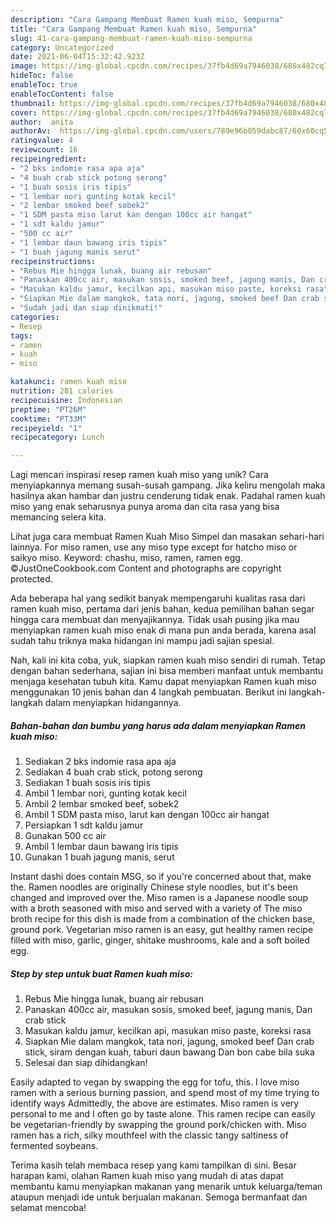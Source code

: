 ```yaml
---
description: "Cara Gampang Membuat Ramen kuah miso, Sempurna"
title: "Cara Gampang Membuat Ramen kuah miso, Sempurna"
slug: 41-cara-gampang-membuat-ramen-kuah-miso-sempurna
category: Uncategorized
date: 2021-06-04T15:32:42.923Z
image: https://img-global.cpcdn.com/recipes/37fb4d69a7946038/680x482cq70/ramen-kuah-miso-foto-resep-utama.jpg
hideToc: false
enableToc: true
enableTocContent: false
thumbnail: https://img-global.cpcdn.com/recipes/37fb4d69a7946038/680x482cq70/ramen-kuah-miso-foto-resep-utama.jpg
cover: https://img-global.cpcdn.com/recipes/37fb4d69a7946038/680x482cq70/ramen-kuah-miso-foto-resep-utama.jpg
author:  anita
authorAv:  https://img-global.cpcdn.com/users/789e96b059dabc87/60x60cq50/avatar.jpg
ratingvalue: 4
reviewcount: 16
recipeingredient:
- "2 bks indomie rasa apa aja"
- "4 buah crab stick potong serong"
- "1 buah sosis iris tipis"
- "1 lembar nori gunting kotak kecil"
- "2 lembar smoked beef sobek2"
- "1 SDM pasta miso larut kan dengan 100cc air hangat"
- "1 sdt kaldu jamur"
- "500 cc air"
- "1 lembar daun bawang iris tipis"
- "1 buah jagung manis serut"
recipeinstructions:
- "Rebus Mie hingga lunak, buang air rebusan"
- "Panaskan 400cc air, masukan sosis, smoked beef, jagung manis, Dan crab stick"
- "Masukan kaldu jamur, kecilkan api, masukan miso paste, koreksi rasa"
- "Siapkan Mie dalam mangkok, tata nori, jagung, smoked beef Dan crab stick, siram dengan kuah, taburi daun bawang Dan bon cabe bila suka"
- "Sudah jadi dan siap dinikmati!"
categories:
- Resep
tags:
- ramen
- kuah
- miso

katakunci: ramen kuah miso 
nutrition: 281 calories
recipecuisine: Indonesian
preptime: "PT26M"
cooktime: "PT33M"
recipeyield: "1"
recipecategory: Lunch

---
```



Lagi mencari inspirasi resep ramen kuah miso yang unik? Cara menyiapkannya memang susah-susah gampang. Jika keliru mengolah maka hasilnya akan hambar dan justru cenderung tidak enak. Padahal ramen kuah miso yang enak seharusnya punya aroma dan cita rasa yang bisa memancing selera kita.


Lihat juga cara membuat Ramen Kuah Miso Simpel dan masakan sehari-hari lainnya. For miso ramen, use any miso type except for hatcho miso or saikyo miso. Keyword: chashu, miso, ramen, ramen egg. ©JustOneCookbook.com Content and photographs are copyright protected.

Ada beberapa hal yang sedikit banyak mempengaruhi kualitas rasa dari ramen kuah miso, pertama dari jenis bahan, kedua pemilihan bahan segar hingga cara membuat dan menyajikannya. Tidak usah pusing jika mau menyiapkan ramen kuah miso enak di mana pun anda berada, karena asal sudah tahu triknya maka hidangan ini mampu jadi sajian spesial.


Nah, kali ini kita coba, yuk, siapkan ramen kuah miso sendiri di rumah. Tetap dengan bahan sederhana, sajian ini bisa memberi manfaat untuk membantu menjaga kesehatan tubuh kita. Kamu dapat menyiapkan Ramen kuah miso menggunakan 10 jenis bahan dan 4 langkah pembuatan. Berikut ini langkah-langkah dalam menyiapkan hidangannya.

<!--inarticleads1-->

##### Bahan-bahan dan bumbu yang harus ada dalam menyiapkan Ramen kuah miso:

1. Sediakan 2 bks indomie rasa apa aja
1. Sediakan 4 buah crab stick, potong serong
1. Sediakan 1 buah sosis iris tipis
1. Ambil 1 lembar nori, gunting kotak kecil
1. Ambil 2 lembar smoked beef, sobek2
1. Ambil 1 SDM pasta miso, larut kan dengan 100cc air hangat
1. Persiapkan 1 sdt kaldu jamur
1. Gunakan 500 cc air
1. Ambil 1 lembar daun bawang iris tipis
1. Gunakan 1 buah jagung manis, serut


Instant dashi does contain MSG, so if you&#39;re concerned about that, make the. Ramen noodles are originally Chinese style noodles, but it&#39;s been changed and improved over the. Miso ramen is a Japanese noodle soup with a broth seasoned with miso and served with a variety of The miso broth recipe for this dish is made from a combination of the chicken base, ground pork. Vegetarian miso ramen is an easy, gut healthy ramen recipe filled with miso, garlic, ginger, shitake mushrooms, kale and a soft boiled egg. 

<!--inarticleads2-->

##### Step by step untuk buat Ramen kuah miso:

1. Rebus Mie hingga lunak, buang air rebusan
1. Panaskan 400cc air, masukan sosis, smoked beef, jagung manis, Dan crab stick
1. Masukan kaldu jamur, kecilkan api, masukan miso paste, koreksi rasa
1. Siapkan Mie dalam mangkok, tata nori, jagung, smoked beef Dan crab stick, siram dengan kuah, taburi daun bawang Dan bon cabe bila suka
1. Selesai dan siap dihidangkan!

Easily adapted to vegan by swapping the egg for tofu, this. I love miso ramen with a serious burning passion, and spend most of my time trying to identify ways Admittedly, the above are estimates. Miso ramen is very personal to me and I often go by taste alone. This ramen recipe can easily be vegetarian-friendly by swapping the ground pork/chicken with. Miso ramen has a rich, silky mouthfeel with the classic tangy saltiness of fermented soybeans. 

Terima kasih telah membaca resep yang kami tampilkan di sini. Besar harapan kami, olahan Ramen kuah miso yang mudah di atas dapat membantu kamu menyiapkan makanan yang menarik untuk keluarga/teman ataupun menjadi ide untuk berjualan makanan. Semoga bermanfaat dan selamat mencoba!
